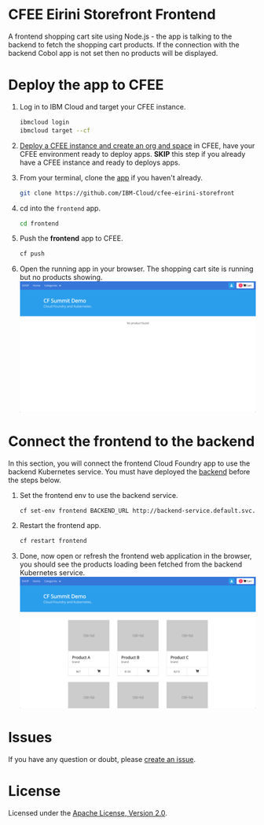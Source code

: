 # CFEE Eirini Storefront Frontend
A frontend shopping cart site using Node.js - the app is talking to the backend to fetch the shopping cart products. If the connection with the backend Cobol app is not set then no products will be displayed. 

# Deploy the app to CFEE

1. Log in to IBM Cloud and target your CFEE instance.

   ```bash
   ibmcloud login
   ibmcloud target --cf
   ```


1. [Deploy a CFEE instance and create an org and space](https://cloud.ibm.com/docs/tutorials?topic=solution-tutorials-isolated-cloud-foundry-enterprise-apps) in CFEE, have your CFEE environment ready to deploy apps. **SKIP** this step if you already have a CFEE instance and ready to deploys apps.

1. From your terminal, clone the [app](https://github.com/IBM-Cloud/cfee-eirini-storefront) if you haven't already.

   ```bash
   git clone https://github.com/IBM-Cloud/cfee-eirini-storefront
   ```

1. cd into the `frontend` app.

   ```bash
   cd frontend
   ```

1. Push the **frontend** app to CFEE.

   ```bash
   cf push
   ```

1. Open the running app in your browser. The shopping cart site is running but no products showing. ![](./MD-images/noProducts.png)

# Connect the frontend to the backend

In this section, you will connect the frontend Cloud Foundry app to use the backend Kubernetes service. You must have deployed the [backend](https://github.com/IBM-Cloud/cfee-eirini-storefront/tree/master/backend) before the steps below. 

1. Set the frontend env to use the backend service.

   ```bash
   cf set-env frontend BACKEND_URL http://backend-service.default.svc.cluster.local:8080
   ```

1. Restart the frontend app.

   ```bash
   cf restart frontend
   ```

1. Done, now open or refresh the frontend web application in the browser, you should see the products loading been fetched from the backend Kubernetes service. ![](./MD-images/withProducts.png)

# Issues

If you have any question or doubt, please [create an issue](https://github.com/IBM-Cloud/cfee-eirini-storefront/issues).


# License

Licensed under the [Apache License, Version 2.0](http://www.apache.org/licenses/LICENSE-2.0).